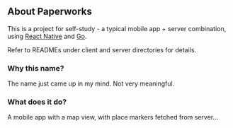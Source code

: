 About Paperworks
----------------

This is a project for self-study - a typical mobile app + server combination,
using [React Native](https://reactnative.com) and [Go](https://golang.org).

Refer to READMEs under client and server directories for details.

### Why this name? ###

The name just came up in my mind. Not very meaningful.

### What does it do? ###

A mobile app with a map view, with place markers fetched from server...
